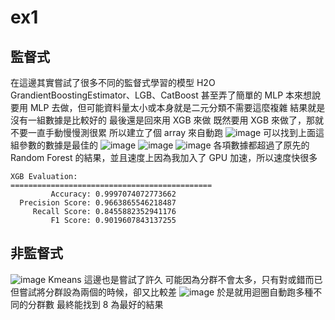 # ex1

## 監督式
在這邊其實嘗試了很多不同的監督式學習的模型
H2O GrandientBoostingEstimator、LGB、CatBoost
甚至弄了簡單的 MLP
本來想說要用 MLP 去做，但可能資料量太小或本身就是二元分類不需要這麼複雜
結果就是沒有一組數據是比較好的
最後還是回來用 XGB 來做
既然要用 XGB 來做了，那就不要一直手動慢慢測很累
所以建立了個 array 來自動跑
![image](https://hackmd.io/_uploads/HyRzb5bGgl.png)
可以找到上面這組參數的數據是最佳的
![image](https://hackmd.io/_uploads/Bk-NWcWGee.png)
![image](https://hackmd.io/_uploads/HJRVbcbfel.png)
![image](https://hackmd.io/_uploads/ByvBZqWMgg.png)
各項數據都超過了原先的 Random Forest 的結果，並且速度上因為我加入了 GPU 加速，所以速度快很多

```
XGB Evaluation:
=============================================
         Accuracy: 0.9997074072773662
  Precision Score: 0.9663865546218487
     Recall Score: 0.8455882352941176
         F1 Score: 0.9019607843137255
```

## 非監督式
![image](https://hackmd.io/_uploads/ryVg0DEfgl.png)
Kmeans 這邊也是嘗試了許久
可能因為分群不會太多，只有對或錯而已
但嘗試將分群設為兩個的時候，卻又比較差
![image](https://hackmd.io/_uploads/B1QMJ_Vzxl.png)
於是就用迴圈自動跑多種不同的分群數
最終能找到 8 為最好的結果
